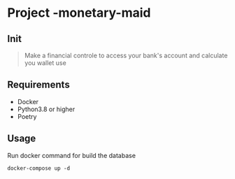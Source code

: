 # Project -monetary-maid

## Init

> Make a financial controle to access your bank's account and calculate you wallet use


## Requirements

- Docker
- Python3.8 or higher
- Poetry


## Usage

Run docker command for build the database

```docker-compose up -d```



<!-- TODO: finish this README.md -->
